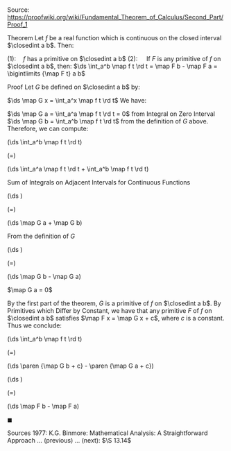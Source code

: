 # 

Source: https://proofwiki.org/wiki/Fundamental_Theorem_of_Calculus/Second_Part/Proof_1

Theorem
Let $f$ be a real function which is continuous on the closed interval $\closedint a b$.
Then:

$(1): \quad f$ has a primitive on $\closedint a b$
$(2): \quad$ If $F$ is any primitive of $f$ on $\closedint a b$, then:
$\ds \int_a^b \map f t \rd t = \map F b - \map F a = \bigintlimits {\map F t} a b$


Proof
Let $G$ be defined on $\closedint a b$ by:

$\ds \map G x = \int_a^x \map f t \rd t$
We have:

$\ds \map G a = \int_a^a \map f t \rd t = 0$ from Integral on Zero Interval
$\ds \map G b = \int_a^b \map f t \rd t$ from the definition of $G$ above.
Therefore, we can compute:














\(\ds \int_a^b \map f t \rd t\)

\(=\)







\(\ds \int_a^a \map f t \rd t + \int_a^b \map f t \rd t\)





Sum of Integrals on Adjacent Intervals for Continuous Functions














\(\ds \)

\(=\)







\(\ds \map G a + \map G b\)





From the definition of $G$














\(\ds \)

\(=\)







\(\ds \map G b - \map G a\)





$\map G a = 0$



By the first part of the theorem, $G$ is a primitive of $f$ on $\closedint a b$.
By Primitives which Differ by Constant‎, we have that any primitive $F$ of $f$ on $\closedint a b$ satisfies $\map F x = \map G x + c$, where $c$ is a constant.
Thus we conclude:














\(\ds \int_a^b \map f t \rd t\)

\(=\)







\(\ds \paren {\map G b + c} - \paren {\map G a + c}\)




















\(\ds \)

\(=\)







\(\ds \map F b - \map F a\)









$\blacksquare$


Sources
1977: K.G. Binmore: Mathematical Analysis: A Straightforward Approach ... (previous) ... (next): $\S 13.14$




